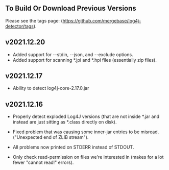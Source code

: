 
## To Build Or Download Previous Versions

Please see the tags page: (https://github.com/mergebase/log4j-detector/tags).

## v2021.12.20

- Added support for --stdin, --json, and --exclude options.
- Added support for scanning *.jpi and *.hpi files (essentially zip files).

## v2021.12.17

- Ability to detect log4j-core-2.17.0.jar 

## v2021.12.16

- Properly detect exploded Log4J versions (that are not inside *.jar and instead are just sitting as *.class directly on disk).

- Fixed problem that was causing some inner-jar entries to be misread. ("Unexpected end of ZLIB stream").

- All problems now printed on STDERR instead of STDOUT.

- Only check read-permission on files we're interested in (makes for a lot fewer "cannot read!" errors).



